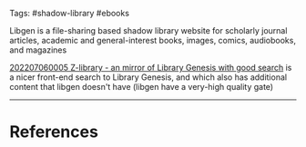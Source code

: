 Tags: #shadow-library #ebooks

Libgen is a file-sharing based shadow library website for scholarly journal articles, academic and general-interest books, images, comics, audiobooks, and magazines

[202207060005 Z-library - an mirror of Library Genesis with good search](202207060005%20Z-library%20-%20an%20mirror%20of%20Library%20Genesis%20with%20good%20search.md) is a nicer front-end search to Library Genesis, and which also has additional content that libgen doesn't have (libgen have a very-high quality gate)



---
# References
